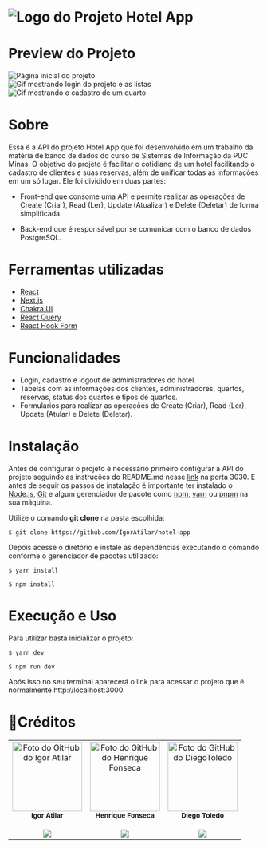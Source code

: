 # ![Logo do Projeto](https://user-images.githubusercontent.com/73081443/182045950-f5f23ee8-6470-4e94-b0e9-0a195986b5bb.png) Hotel App

# Preview do Projeto

<img src="https://user-images.githubusercontent.com/73081443/182046119-f9c644c4-4415-4843-9f47-3f399b1733b4.png" alt="Página inicial do projeto"/>
<div>
<span>
<img src="https://media2.giphy.com/media/WEzQmAFTK75eV4U8AB/giphy.gif?cid=790b7611280b7b3c86e26f9fe0cc762a11e043f739bb0a59&rid=giphy.gif&ct=g" alt="Gif mostrando login do projeto e as listas" />
</span>
<span>
<img src="https://media3.giphy.com/media/VxdWpbWEgtao1zMCp3/giphy.gif?cid=790b7611d7ee15033be1357cadc41a621e286f9928029e06&rid=giphy.gif&ct=g" alt="Gif mostrando o cadastro de um quarto"/>
</span>
</div>

# Sobre

Essa é a API do projeto Hotel App que foi desenvolvido em um trabalho da matéria de banco de dados do curso de Sistemas de Informação da PUC Minas. O objetivo do projeto é facilitar o cotidiano de um hotel facilitando o cadastro de clientes e suas reservas, além de unificar todas as informações em um só lugar. Ele foi dividido em duas partes:

- Front-end que consome uma API e permite realizar as operações de Create (Criar), Read (Ler), Update (Atualizar) e Delete (Deletar) de forma simplificada.

- Back-end que é responsável por se comunicar com o banco de dados PostgreSQL.

# Ferramentas utilizadas

- [React](https://pt-br.reactjs.org/)
- [Next.js](https://nextjs.org/)
- [Chakra UI](https://chakra-ui.com/)
- [React Query](https://react-query-v3.tanstack.com/)
- [React Hook Form](https://react-hook-form.com/)

# Funcionalidades

- Login, cadastro e logout de administradores do hotel.
- Tabelas com as informações dos clientes, administradores, quartos, reservas, status dos quartos e tipos de quartos.
- Formulários para realizar as operações de Create (Criar), Read (Ler), Update (Atular) e Delete (Deletar).

# Instalação

Antes de configurar o projeto é necessário primeiro configurar a API do projeto seguindo as instruções do README.md nesse [link](https://github.com/IgorAtilar/hotel-api) na porta 3030. E antes de seguir os passos de instalação é importante ter instalado o [Node.js](https://nodejs.org/en/), [Git](https://git-scm.com/) e algum gerenciador de pacote como [npm](https://www.npmjs.com/), [yarn](https://yarnpkg.com/) ou [pnpm](https://pnpm.io/pt/) na sua máquina.

Utilize o comando **git clone** na pasta escolhida:

```
$ git clone https://github.com/IgorAtilar/hotel-app
```

Depois acesse o diretório e instale as dependências executando o comando conforme o gerenciador de pacotes utilizado:

```
$ yarn install
```

```
$ npm install
```

# Execução e Uso

Para utilizar basta inicializar o projeto:

```
$ yarn dev
```

```
$ npm run dev
```

Após isso no seu terminal aparecerá o link para acessar o projeto que é normalmente http://localhost:3000.

# :construction_worker:Créditos

<table align="center">
  <tr>
    <td align="center"><a href="https://github.com/IgorAtilar"><img src="https://github.com/IgorAtilar.png" width="140px;" alt="Foto do GitHub do Igor Atilar"/></a><br /><sub><b>Igor Atilar</b></sub><br /><br /><a href="https://www.linkedin.com/in/igor-atilar"><img src="https://img.shields.io/badge/LinkedIn-0A66C2?logo=linkedin&logoColor=fff&style=for-the-badge"
    /></a>
     <td align="center"><a href="https://github.com/HenriqueFon"><img src="https://github.com/HenriqueFon.png" width="140px;" alt="Foto do GitHub do Henrique Fonseca"/></a><br /><sub><b>Henrique Fonseca</b></sub><br /><br /><a href="https://www.linkedin.com/in/henrique-fonseca-ara%C3%BAjo-931766192/"><img src="https://img.shields.io/badge/LinkedIn-0A66C2?logo=linkedin&logoColor=fff&style=for-the-badge"
    /></a>
     <td align="center"><a href="https://github.com/DHT980"><img src="https://github.com/DHT980.png" width="140px;" alt="Foto do GitHub do DiegoToledo"/></a><br /><sub><b>Diego Toledo</b></sub><br /><br /><a href="https://www.linkedin.com/in/diego-toledo-b00b59181/"><img src="https://img.shields.io/badge/LinkedIn-0A66C2?logo=linkedin&logoColor=fff&style=for-the-badge"
    /></a>
  </tr>
</table>
